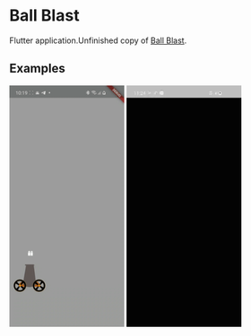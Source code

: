 
# Ball Blast

Flutter application.Unfinished copy of [Ball Blast](https://play.google.com/store/apps/details?id=com.nomonkeys.ballblast&hl=ru).

## Examples

<p>
  <img width="205px" alt="Example" src="https://raw.githubusercontent.com/Goraerushenko/Ball-Blast/master/screenshots/example.gif"/>
  <img width="205px" alt="Second Example" src="https://raw.githubusercontent.com/Goraerushenko/Ball-Blast/master/screenshots/secondExample.gif"/>
</p>


